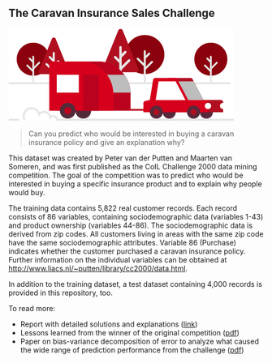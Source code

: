 ## The Caravan Insurance Sales Challenge

![](caravan-car.webp)

> Can you predict who would be interested in buying a caravan insurance policy and give an explanation why?

This dataset was created by Peter van der Putten and Maarten van Someren, and was first published as the CoIL Challenge 2000 data mining competition. The goal of the competition was to predict who would be interested in buying a specific insurance product and to explain why people would buy.

The training data contains 5,822 real customer records. Each record consists of 86 variables, containing sociodemographic data (variables 1-43) and product ownership (variables 44-86). The sociodemographic data is derived from zip codes. All customers living in areas with the same zip code have the same sociodemographic attributes. Variable 86 (Purchase) indicates whether the customer purchased a caravan insurance policy. Further information on the individual variables can be obtained at http://www.liacs.nl/~putten/library/cc2000/data.html.

In addition to the training dataset, a test dataset containing 4,000 records is provided in this repository, too.


To read more:
- Report with detailed solutions and explanations ([link](https://liacs.leidenuniv.nl/~puttenpwhvander/library/cc2000/report2.html))
- Lessons learned from the winner of the original competition ([pdf](elkan2000magical.pdf))
- Paper on bias-variance decomposition of error to analyze what caused the wide range of prediction performance from the challenge ([pdf](putten2004bias-variance.pdf))